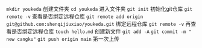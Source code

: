 `mkdir youkeda`
创建文件夹
  `cd youkeda`
进入文件夹
  `git init`
初始化git仓库
  `git remote -v`
查看是否绑定远程仓库
  `git remote add origin git@github.com:shenqijiuxiao/youkeda.git`
绑定远程仓库
  `git remote -v`
再查看是否绑定远程仓库
  `touch hello.md`
创建新文件
`git add -A`
`git commit -m " new cangku"`
`git push origin main`
第一次上传